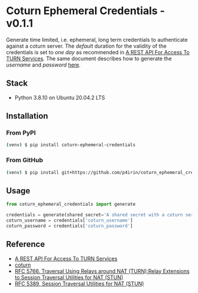 # Coturn Ephemeral Credentials - v0.1.1

Generate time limited, i.e. ephemeral, long term credentials to authenticate against a coturn server. The _default_ duration for the validity of the credentials is set to _one day_ as recommended in [A REST API For Access To TURN Services](https://datatracker.ietf.org/doc/html/draft-uberti-behave-turn-rest-00#section-2.1:~:text=ttl%3A%20the%20duration%20for%20which%20the%20username%20and%20password%20are%20valid%2C%0A%20%20%20%20%20%20in%20seconds.%20%20A%20value%20of%20one%20day%20(86400%20seconds)%20is%20recommended). The same document describes how to generate the _username_ and _password_ [here](https://datatracker.ietf.org/doc/html/draft-uberti-behave-turn-rest-00#section-2.1:~:text=username%3A%20the%20TURN,algorithm%0A%20%20%20%20%20%20and%20secret.).

## Stack

- Python 3.8.10 on Ubuntu 20.04.2 LTS

## Installation

### From PyPI

```bash
(venv) $ pip install coturn-ephemeral-credentials
```

### From GitHub

```bash
(venv) $ pip install git+https://github.com/p4irin/coturn_ephemeral_credentials.git
```

## Usage

```python
from coturn_ephemeral_credentials import generate

credentials = generate(shared_secret='A shared secret with a coturn server')
coturn_username = credentials['coturn_username']
coturn_password = credentials['coturn_password']
```

## Reference

- [A REST API For Access To TURN Services](https://datatracker.ietf.org/doc/html/draft-uberti-behave-turn-rest-00#section-2.1)
- [coturn](https://github.com/coturn/coturn)
- [RFC 5766. Traversal Using Relays around NAT (TURN):Relay Extensions to Session Traversal Utilities for NAT (STUN)](https://datatracker.ietf.org/doc/html/rfc5766)
- [RFC 5389, Session Traversal Utilities for NAT (STUN)](https://datatracker.ietf.org/doc/html/rfc5389#section-10.2)